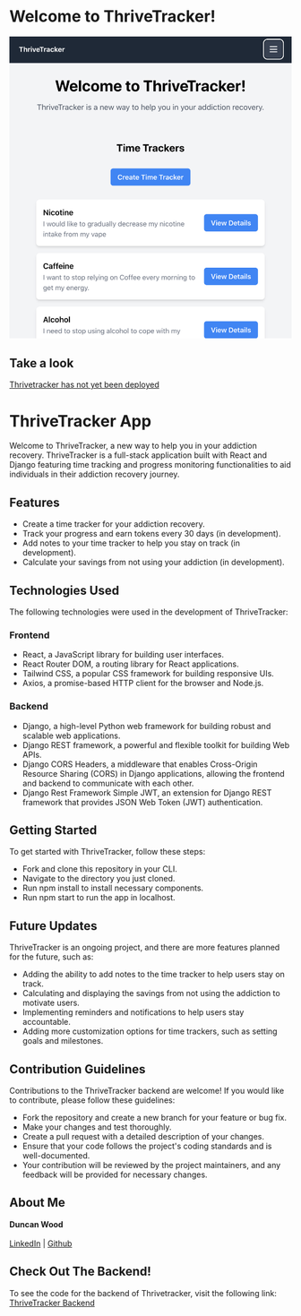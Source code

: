 # Welcome to ThriveTracker!
![Thrivetracker Screenshot](thrivetracker/src/Assets/screenshot.png)

## Take a look
[Thrivetracker has not yet been deployed](https://www.clappisonvet.com/wp-content/uploads/sites/222/2022/02/hang-in-there-baby.png)

# ThriveTracker App
Welcome to ThriveTracker, a new way to help you in your addiction recovery. ThriveTracker is a full-stack application built with React and Django featuring time tracking and progress monitoring functionalities to aid individuals in their addiction recovery journey.

## Features
- Create a time tracker for your addiction recovery.
- Track your progress and earn tokens every 30 days (in development).
- Add notes to your time tracker to help you stay on track (in development).
- Calculate your savings from not using your addiction (in development).

## Technologies Used
The following technologies were used in the development of ThriveTracker:

### Frontend
- React, a JavaScript library for building user interfaces.
- React Router DOM, a routing library for React applications.
- Tailwind CSS, a popular CSS framework for building responsive UIs.
- Axios, a promise-based HTTP client for the browser and Node.js.

### Backend
- Django, a high-level Python web framework for building robust and scalable web applications.
- Django REST framework, a powerful and flexible toolkit for building Web APIs.
- Django CORS Headers, a middleware that enables Cross-Origin Resource Sharing (CORS) in Django applications, allowing the frontend and backend to communicate with each other.
- Django Rest Framework Simple JWT, an extension for Django REST framework that provides JSON Web Token (JWT) authentication.

## Getting Started
To get started with ThriveTracker, follow these steps:

- Fork and clone this repository in your CLI.
- Navigate to the directory you just cloned.
- Run npm install to install necessary components.
- Run npm start to run the app in localhost.

## Future Updates
ThriveTracker is an ongoing project, and there are more features planned for the future, such as:

- Adding the ability to add notes to the time tracker to help users stay on track.
- Calculating and displaying the savings from not using the addiction to motivate users.
- Implementing reminders and notifications to help users stay accountable.
- Adding more customization options for time trackers, such as setting goals and milestones.

## Contribution Guidelines
Contributions to the ThriveTracker backend are welcome! If you would like to contribute, please follow these guidelines:

- Fork the repository and create a new branch for your feature or bug fix.
- Make your changes and test thoroughly.
- Create a pull request with a detailed description of your changes.
- Ensure that your code follows the project's coding standards and is well-documented.
- Your contribution will be reviewed by the project maintainers, and any feedback will be provided for necessary changes.

## About Me 
**Duncan Wood**<br/>
<br/>
[LinkedIn](https://www.linkedin.com/in/duncanwoodpro/) |
[Github](https://github.com/Duncan-Wood)
<br/>

## Check Out The Backend!
To see the code for the backend of Thrivetracker, visit the following link:<br/>
[ThriveTracker Backend](https://github.com/Duncan-Wood/ThriveTracker-Backend)
